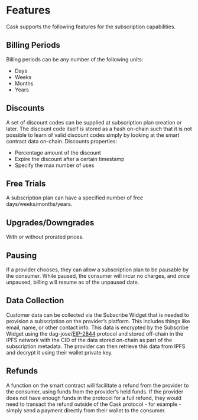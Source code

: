 # Features

Cask supports the following features for the subscription capabilities.

## Billing Periods

Billing periods can be any number of the following units:

* Days
* Weeks
* Months
* Years

## Discounts

A set of discount codes can be supplied at subscription plan creation or later. The discount code itself is stored as a hash on-chain such that it is not possible to learn of valid discount codes simply by looking at the smart contract data on-chain. Discounts properties:

* Percentage amount of the discount
* Expire the discount after a certain timestamp
* Specify the max number of uses

## Free Trials

A subscription plan can have a specified number of free days/weeks/months/years.

## Upgrades/Downgrades

With or without prorated prices.

## Pausing

If a provider chooses, they can allow a subscription plan to be pausable by the consumer. While paused, the consumer will incur no charges, and once unpaused, billing will resume as of the unpaused date.

## Data Collection

Customer data can be collected via the Subscribe Widget that is needed to provision a subscription on the provider’s platform. This includes things like email, name, or other contact info. This data is encrypted by the Subscribe Widget using the dag-jose/[EIP-2844](https://eips.ethereum.org/EIPS/eip-2844) protocol and stored off-chain in the IPFS network with the CID of the data stored on-chain as part of the subscription metadata. The provider can then retrieve this data from IPFS and decrypt it using their wallet private key.

## Refunds

A function on the smart contract will facilitate a refund from the provider to the consumer, using funds from the provider’s held funds. If the provider does not have enough funds in the protocol for a full refund, they would need to transact the refund outside of the Cask protocol - for example - simply send a payment directly from their wallet to the consumer.
